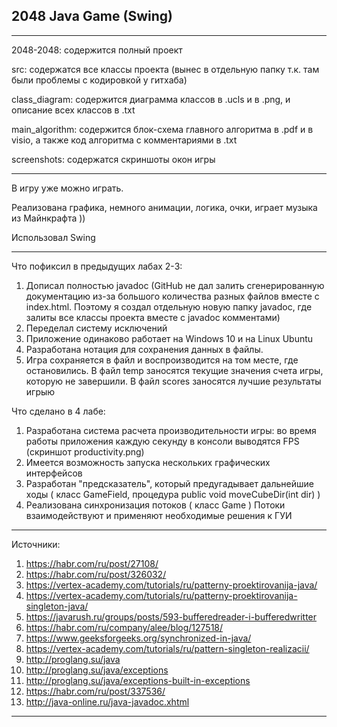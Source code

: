 2048 Java Game (Swing)
----------------------

***********************************************************************************************************************
2048-2048: содержится полный проект

src: содержатся все классы проекта (вынес в отдельную папку т.к. там были проблемы с кодировкой у гитхаба)

class_diagram: содержится диаграмма классов в .ucls и в .png, и описание всех классов в .txt

main_algorithm: содержится блок-схема главного алгоритма в .pdf и в visio, а также код алгоритма с комментариями в .txt

screenshots: содержатся скриншоты окон игры
***********************************************************************************************************************

В игру уже можно играть.

Реализована графика, немного анимации, логика, очки, играет музыка из Майнкрафта ))

Использовал Swing

***********************************************************************************************************************

Что пофиксил в предыдущих лабах 2-3:
1. Дописал полностью javadoc (GitHub не дал залить сгенерированную документацию из-за большого количества
разных файлов вместе с index.html. Поэтому я создал отдельную новую папку javadoc, где залиты все классы
проекта вместе с javadoc комментами)
2. Переделал систему исключений
3. Приложение одинаково работает на Windows 10 и на Linux Ubuntu
4. Разработана нотация для сохранения данных в файлы.
5. Игра сохраняется в файл и воспроизводится на том месте, где остановились.
В файл temp заносятся текущие значения счета игры, которую не завершили.
В файл scores заносятся лучшие результаты игрыю

Что сделано в 4 лабе:
1. Разработана система расчета производительности игры:
во время работы приложения каждую секунду в консоли выводятся FPS (скриншот productivity.png)
2. Имеется возможность запуска нескольких графических интерфейсов
3. Разработан "предсказатель", который предугадывает дальнейшие ходы 
( класс GameField, процедура public void moveCubeDir(int dir) )
4. Реализована синхронизация потоков ( класс Game )
Потоки взаимодействуют и применяют необходимые решения к ГУИ

***********************************************************************************************************************
Источники:
1. https://habr.com/ru/post/27108/
2. https://habr.com/ru/post/326032/
3. https://vertex-academy.com/tutorials/ru/patterny-proektirovanija-java/
4. https://vertex-academy.com/tutorials/ru/patterny-proektirovanija-singleton-java/
5. https://javarush.ru/groups/posts/593-bufferedreader-i-bufferedwritter
6. https://habr.com/ru/company/alee/blog/127518/
7. https://www.geeksforgeeks.org/synchronized-in-java/
8. https://vertex-academy.com/tutorials/ru/pattern-singleton-realizacii/
9. http://proglang.su/java
10. http://proglang.su/java/exceptions
11. http://proglang.su/java/exceptions-built-in-exceptions
12. https://habr.com/ru/post/337536/
13. http://java-online.ru/java-javadoc.xhtml
***********************************************************************************************************************
